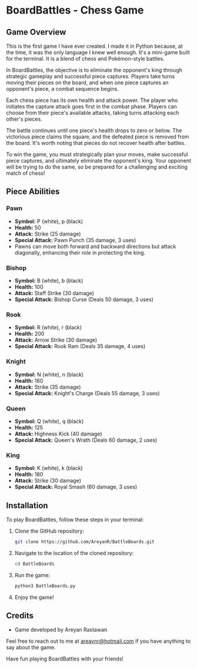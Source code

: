 # BoardBattles - Chess Game

## Game Overview

This is the first game I have ever created. I made it in Python because, at the time, it was the only language I knew well enough. It's a mini-game built for the terminal. It is a blend of chess and Pokémon-style battles.

In BoardBattles, the objective is to eliminate the opponent's king through strategic gameplay and successful piece captures. Players take turns moving their pieces on the board, and when one piece captures an opponent's piece, a combat sequence begins.

Each chess piece has its own health and attack power. The player who initiates the capture attack goes first in the combat phase. Players can choose from their piece's available attacks, taking turns attacking each other's pieces.

The battle continues until one piece's health drops to zero or below. The victorious piece claims the square, and the defeated piece is removed from the board. It's worth noting that pieces do not recover health after battles.

To win the game, you must strategically plan your moves, make successful piece captures, and ultimately eliminate the opponent's king. Your opponent will be trying to do the same, so be prepared for a challenging and exciting match of chess!

## Piece Abilities

### Pawn

- **Symbol:** P (white), p (black)
- **Health:** 50
- **Attack:** Strike (25 damage)
- **Special Attack:** Pawn Punch (35 damage, 3 uses)
- Pawns can move both forward and backward directions but attack diagonally, enhancing their role in protecting the king.

### Bishop

- **Symbol:** B (white), b (black)
- **Health:** 100
- **Attack:** Staff Strike (30 damage)
- **Special Attack:** Bishop Curse (Deals 50 damage, 3 uses)

### Rook

- **Symbol:** R (white), r (black)
- **Health:** 200
- **Attack:** Arrow Strike (30 damage)
- **Special Attack:** Rook Ram (Deals 35 damage, 4 uses)

### Knight

- **Symbol:** N (white), n (black)
- **Health:** 160
- **Attack:** Strike (35 damage)
- **Special Attack:** Knight's Charge (Deals 55 damage, 3 uses)

### Queen

- **Symbol:** Q (white), q (black)
- **Health:** 125
- **Attack:** Highness Kick (40 damage)
- **Special Attack:** Queen's Wrath (Deals 60 damage, 2 uses)

### King

- **Symbol:** K (white), k (black)
- **Health:** 180
- **Attack:** Strike (30 damage)
- **Special Attack:** Royal Smash (60 damage, 3 uses)

## Installation

To play BoardBattles, follow these steps in your terminal:

1. Clone the GitHub repository:
   ```bash
   git clone https://github.com/AreyanR/BattleBoards.git
   ```
2. Navigate to the location of the cloned repository:
   ```bash
   cd BattleBoards
   ```
3. Run the game:
   ```bash
   python3 BattleBoards.py
   ```
4. Enjoy the game!

## Credits

- Game developed by Areyan Rastawan

Feel free to reach out to me at areaynr@hotmail.com if you have anything to say about the game.

Have fun playing BoardBattles with your friends!
